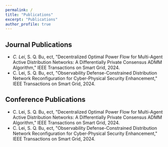 ```yaml
---
permalink: /
title: "Publications"
excerpt: "Publications"
author_profile: true
---
```


## Journal Publications
- *C. Lei*, S. Q. Bu, ect, "Decentralized Optimal Power Flow for Multi-Agent Active Distribution Networks: A Differentially Private Consensus ADMM Algorithm," IEEE Transactions on Smart Grid, 2024.
- C. Lei, S. Q. Bu, ect, "Observability Defense-Constrained Distribution Network Reconfiguration for Cyber-Physical Security Enhancement," IEEE Transactions on Smart Grid, 2024. 


## Conference Publications
- C. Lei, S. Q. Bu, ect, "Decentralized Optimal Power Flow for Multi-Agent Active Distribution Networks: A Differentially Private Consensus ADMM Algorithm," IEEE Transactions on Smart Grid, 2024.
- C. Lei, S. Q. Bu, ect, "Observability Defense-Constrained Distribution Network Reconfiguration for Cyber-Physical Security Enhancement," IEEE Transactions on Smart Grid, 2024. 





